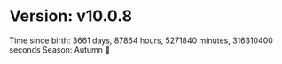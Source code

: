 # Version: v10.0.8
Time since birth: 3661 days, 87864 hours, 5271840 minutes, 316310400 seconds
Season: Autumn 🍁
